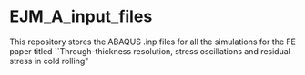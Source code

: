 # EJM_A_input_files
This repository stores the ABAQUS .inp files for all the simulations for the FE paper titled ``Through-thickness resolution, stress oscillations and residual stress in cold rolling"
